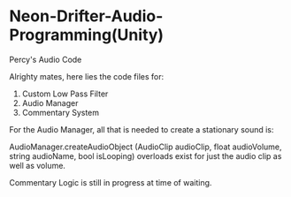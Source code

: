 # Neon-Drifter-Audio-Programming(Unity)
Percy's Audio Code

Alrighty mates, here lies the code files for:

1. Custom Low Pass Filter
2. Audio Manager
3. Commentary System

For the Audio Manager, all that is needed to create a stationary sound is:

AudioManager.createAudioObject (AudioClip audioClip, float audioVolume, string audioName, bool isLooping)
overloads exist for just the audio clip as well as volume.

Commentary Logic is still in progress at time of waiting.
